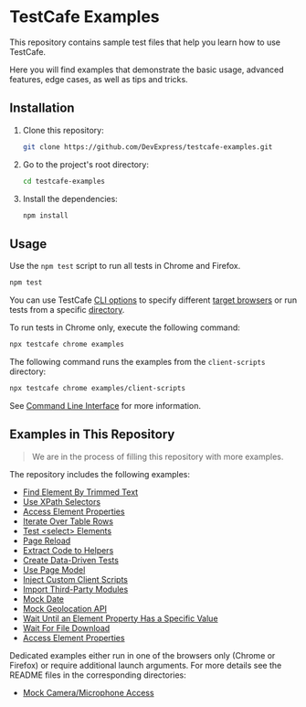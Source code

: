 # TestCafe Examples

This repository contains sample test files that help you learn how to use TestCafe.

Here you will find examples that demonstrate the basic usage, advanced features, edge cases, as well as tips and tricks.

## Installation

1. Clone this repository:

    ```sh
    git clone https://github.com/DevExpress/testcafe-examples.git
    ```

2. Go to the project's root directory:

    ```sh
    cd testcafe-examples
    ```

3. Install the dependencies:

    ```sh
    npm install
    ```

## Usage

Use the `npm test` script to run all tests in Chrome and Firefox.

```sh
npm test
```

You can use TestCafe [CLI options](https://devexpress.github.io/testcafe/documentation/using-testcafe/command-line-interface.html) to specify different [target browsers](https://devexpress.github.io/testcafe/documentation/using-testcafe/command-line-interface.html#browser-list) or run tests from a specific [directory](https://devexpress.github.io/testcafe/documentation/using-testcafe/command-line-interface.html#file-pathglob-pattern).

To run tests in Chrome only, execute the following command:

```sh
npx testcafe chrome examples
```

The following command runs the examples from the `client-scripts` directory:

```sh
npx testcafe chrome examples/client-scripts
```

See [Command Line Interface](https://devexpress.github.io/testcafe/documentation/using-testcafe/command-line-interface.html) for more information.

## Examples in This Repository

> We are in the process of filling this repository with more examples.

The repository includes the following examples:

* [Find Element By Trimmed Text](examples/find-element-by-trimmed-text)
* [Use XPath Selectors](examples/use-xpath-selectors)
* [Access Element Properties](examples/element-properties)
* [Iterate Over Table Rows](examples/iterate-over-table-rows)
* [Test \<select\> Elements](examples/test-select-elements)
* [Page Reload](examples/page-manipulation)
* [Extract Code to Helpers](examples/extract-code-to-helpers)
* [Create Data-Driven Tests](examples/create-data-driven-tests)
* [Use Page Model](examples/use-page-model)
* [Inject Custom Client Scripts](examples/client-scripts)
* [Import Third-Party Modules](examples/import-third-party-modules)
* [Mock Date](examples/mock-date)
* [Mock Geolocation API](examples/mock-geolocation-api)
* [Wait Until an Element Property Has a Specific Value](examples/wait-for-element-property-value)
* [Wait For File Download](examples/wait-for-file-download)
* [Access Element Properties](examples/element-properties)

Dedicated examples either run in one of the browsers only (Chrome or Firefox) or require additional launch arguments. For more details see the README files in the corresponding directories:

* [Mock Camera/Microphone Access](dedicated-examples/mock-camera-microphone-access)
